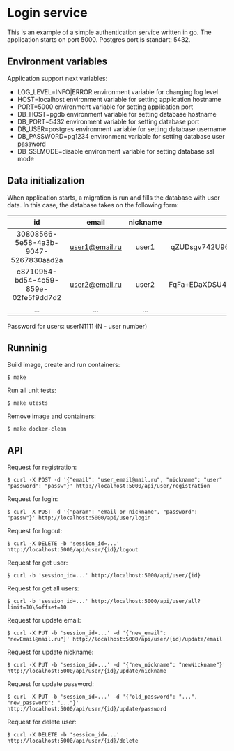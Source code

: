 # Login service

This is an example of a simple authentication service written in go.
The application starts on port 5000. Postgres port is standart: 5432.

## Environment variables

Application support next variables:
* LOG_LEVEL=INFO|ERROR environment variable for changing log level
* HOST=localhost environment variable for setting application hostname
* PORT=5000 environment variable for setting application port
* DB_HOST=pgdb environment variable for setting database hostname
* DB_PORT=5432 environment variable for setting database port
* DB_USER=postgres environment variable for setting database username
* DB_PASSWORD=pg1234 environment variable for setting database user password
* DB_SSLMODE=disable environment variable for setting database ssl mode

## Data initialization

When application starts, a migration is run and fills the database with user data. In this case, the database takes on the following form:

|id|email|nickname|password|
|:-:|:-:|:-:|:-:|
|30808566-5e58-4a3b-9047-5267830aad2a|user1@email.ru|user1|qZUDsgv742U96FrZsd9wNHr4PM2SY/t7dxhCp/mQhcM=|
|c8710954-bd54-4c59-859e-02fe5f9dd7d2|user2@email.ru|user2|FqFa+EDaXDSU4ZCkEsuemKhswasnfTgJWsGmHG6X8Dg=|
|...|...|...|...|

Password for users: userN1111 (N - user number)

## Runninig

Build image, create and run containers:

```shell script
$ make
```

Run all unit tests:

```shell script
$ make utests
```

Remove image and containers:

```shell script
$ make docker-clean
```

## API

Request for registration:

```shell script
$ curl -X POST -d '{"email": "user_email@mail.ru", "nickname": "user" "password": "passw"}' http://localhost:5000/api/user/registration
```

Request for login:

```shell script
$ curl -X POST -d '{"param": "email or nickname", "password": "passw"}' http://localhost:5000/api/user/login
```

Request for logout:

```shell script
$ curl -X DELETE -b 'session_id=...' http://localhost:5000/api/user/{id}/logout
```

Request for get user:

```shell script
$ curl -b 'session_id=...' http://localhost:5000/api/user/{id}
```

Request for get all users:

```shell script
$ curl -b 'session_id=...' http://localhost:5000/api/user/all?limit=10\&offset=10
```

Request for update email:

```shell script
$ curl -X PUT -b 'session_id=...' -d '{"new_email": "newEmail@mail.ru"}' http://localhost:5000/api/user/{id}/update/email
```

Request for update nickname:

```shell script
$ curl -X PUT -b 'session_id=...' -d '{"new_nickname": "newNickname"}' http://localhost:5000/api/user/{id}/update/nickname
```

Request for update password:

```shell script
$ curl -X PUT -b 'session_id=...' -d '{"old_password": "...", "new_password": "..."}' http://localhost:5000/api/user/{id}/update/password
```

Request for delete user:

```shell script
$ curl -X DELETE -b 'session_id=...' http://localhost:5000/api/user/{id}/delete
```
